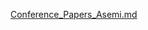 [Conference_Papers_Asemi.md](https://github.com/user-attachments/files/21334992/Conference_Papers_Asemi.md)

